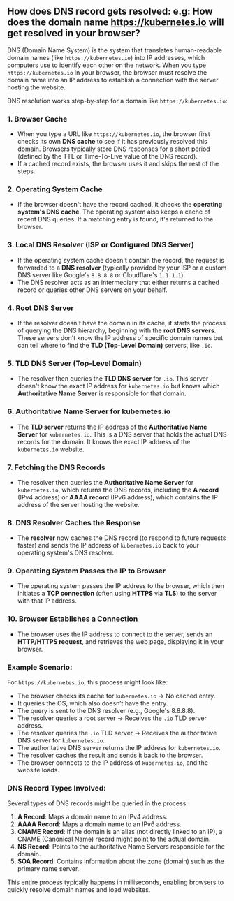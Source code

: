 ## How does DNS record gets resolved: e.g: How does the domain name https://kubernetes.io will get resolved in your browser?

DNS (Domain Name System) is the system that translates human-readable domain names (like `https://kubernetes.io`) into IP addresses, which computers use to identify each other on the network. When you type `https://kubernetes.io` in your browser, the browser must resolve the domain name into an IP address to establish a connection with the server hosting the website.

DNS resolution works step-by-step for a domain like `https://kubernetes.io`:

### 1. **Browser Cache**
   - When you type a URL like `https://kubernetes.io`, the browser first checks its own **DNS cache** to see if it has previously resolved this domain. Browsers typically store DNS responses for a short period (defined by the TTL or Time-To-Live value of the DNS record).
   - If a cached record exists, the browser uses it and skips the rest of the steps.

### 2. **Operating System Cache**
   - If the browser doesn't have the record cached, it checks the **operating system's DNS cache**. The operating system also keeps a cache of recent DNS queries. If a matching entry is found, it's returned to the browser.
   
### 3. **Local DNS Resolver (ISP or Configured DNS Server)**
   - If the operating system cache doesn't contain the record, the request is forwarded to a **DNS resolver** (typically provided by your ISP or a custom DNS server like Google's `8.8.8.8` or Cloudflare's `1.1.1.1`).
   - The DNS resolver acts as an intermediary that either returns a cached record or queries other DNS servers on your behalf.

### 4. **Root DNS Server**
   - If the resolver doesn't have the domain in its cache, it starts the process of querying the DNS hierarchy, beginning with the **root DNS servers**. These servers don't know the IP address of specific domain names but can tell where to find the **TLD (Top-Level Domain)** servers, like `.io`.

### 5. **TLD DNS Server (Top-Level Domain)**
   - The resolver then queries the **TLD DNS server** for `.io`. This server doesn't know the exact IP address for `kubernetes.io` but knows which **Authoritative Name Server** is responsible for that domain.

### 6. **Authoritative Name Server for kubernetes.io**
   - The **TLD server** returns the IP address of the **Authoritative Name Server** for `kubernetes.io`. This is a DNS server that holds the actual DNS records for the domain. It knows the exact IP address of the `kubernetes.io` website.

### 7. **Fetching the DNS Records**
   - The resolver then queries the **Authoritative Name Server** for `kubernetes.io`, which returns the DNS records, including the **A record** (IPv4 address) or **AAAA record** (IPv6 address), which contains the IP address of the server hosting the website.

### 8. **DNS Resolver Caches the Response**
   - The **resolver** now caches the DNS record (to respond to future requests faster) and sends the IP address of `kubernetes.io` back to your operating system's DNS resolver.

### 9. **Operating System Passes the IP to Browser**
   - The operating system passes the IP address to the browser, which then initiates a **TCP connection** (often using **HTTPS** via **TLS**) to the server with that IP address.

### 10. **Browser Establishes a Connection**
   - The browser uses the IP address to connect to the server, sends an **HTTP/HTTPS request**, and retrieves the web page, displaying it in your browser.

### Example Scenario:
For `https://kubernetes.io`, this process might look like:

- The browser checks its cache for `kubernetes.io` → No cached entry.
- It queries the OS, which also doesn’t have the entry.
- The query is sent to the DNS resolver (e.g., Google's 8.8.8.8).
- The resolver queries a root server → Receives the `.io` TLD server address.
- The resolver queries the `.io` TLD server → Receives the authoritative DNS server for `kubernetes.io`.
- The authoritative DNS server returns the IP address for `kubernetes.io`.
- The resolver caches the result and sends it back to the browser.
- The browser connects to the IP address of `kubernetes.io`, and the website loads.

### DNS Record Types Involved:
Several types of DNS records might be queried in the process:
1. **A Record**: Maps a domain name to an IPv4 address.
2. **AAAA Record**: Maps a domain name to an IPv6 address.
3. **CNAME Record**: If the domain is an alias (not directly linked to an IP), a CNAME (Canonical Name) record might point to the actual domain.
4. **NS Record**: Points to the authoritative Name Servers responsible for the domain.
5. **SOA Record**: Contains information about the zone (domain) such as the primary name server.

This entire process typically happens in milliseconds, enabling browsers to quickly resolve domain names and load websites.
